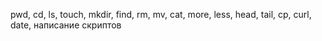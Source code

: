 pwd, cd, ls, touch, mkdir, find, rm, mv, cat, more, less, head, tail, cp, curl, date, написание скриптов
